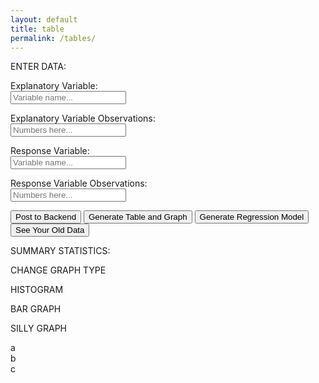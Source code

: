 ```yaml
---
layout: default
title: table
permalink: /tables/
---
```



<html>
<head>
    <title>Two Quantitative Variables</title>
    <script src="https://cdn.plot.ly/plotly-latest.min.js"></script>
    <script src="https://unpkg.com/regression"></script> 
    <style>
    </style>
</head>
<body>
<div class="div0">
    <div class="div1">
        <div class="variables">
            <p class="bigboyheader">ENTER DATA:</p>
            <p> <label class="insert"> Explanatory Variable: <br> <input id="explanatoryName" placeholder="Variable name..."></label> </p>
            <p> <label class="insert"> Explanatory Variable Observations: <br> <input id="explanatory" placeholder="Numbers here..."></label> </p>
            <p> <label class="insert"> Response Variable: <br> <input id="responseName" placeholder="Variable name..."></label> </p>
            <p> <label class="insert"> Response Variable Observations: <br> <input id="response" placeholder="Numbers here..."></label> </p>
            <button onclick="postApi()">Post to Backend</button>
            <button onclick="generateTableAndGraph()">Generate Table and Graph</button>
            <button onclick="generateRegression()">Generate Regression Model</button> <!-- its only going to log in console for now i'll fix it later -->
            <button onclick="getUserData()">See Your Old Data</button>
        </div>
        <div id="table" class="tablee">
            <p class="bigboyheader">SUMMARY STATISTICS:</p>
        </div>
    </div>
    <div class="div2">
        <div class="several">
            <div class="subnav">
                <div class="subnavbtn">CHANGE GRAPH TYPE</div>
                <div class="subnav-content">
                    <p>HISTOGRAM</p>
                    <p>BAR GRAPH</p>
                    <p>SILLY GRAPH</p>
                </div>
            </div>
            <div>a</div>
            <div>b</div>
            <div>c</div>
        </div>
        <div id="scatter-plot" class="graph"></div>
        <div id="userData"></div>
    </div>
</div>

<script>
function generateTableAndGraph() {
    var explanatoryName = document.getElementById('explanatoryName').value;
    var explanatory = document.getElementById('explanatory').value.split(',');
    var responseName = document.getElementById('responseName').value;
    var response = document.getElementById('response').value.split(',');

    // the table
    var table = '<table><tr><th>' + explanatoryName + '</th><th>' + responseName + '</th></tr>';
    for (var i = 0; i < Math.max(explanatory.length, response.length); i++) {
        table += '<tr><td>' + (explanatory[i] || '') + '</td><td>' + (response[i] || '') + '</td></tr>';
    }
    table += '</table>';
    document.getElementById('table').innerHTML += table;
    
    // the scatter plot
    var data = [{
        x: explanatory,
        y: response,
        mode: 'markers',
        type: 'scatter'
    }];

    var layout = {
        title: 'Scatter Plot',
        xaxis: {title: explanatoryName},
        yaxis: {title: responseName},
        autosize: false,
        width: 800,
        height: 600,
    };

    Plotly.newPlot('scatter-plot', data, layout);

}

function generateRegression() {
    var explanatory = document.getElementById('explanatory').value.split(',');
    var response = document.getElementById('response').value.split(',');

    // regression analysis
    var data = [];
    for (var i = 0; i < Math.max(explanatory.length, response.length); i++) {
        data.push([parseFloat(explanatory[i] || 0), parseFloat(response[i] || 0)]);
    }

    // regression analysis
    var result = regression.linear(data);

    // regression equation to the console
    console.log('Regression equation: y = ' + result.equation[0] + 'x + ' + result.equation[1]);
}

function postApi(){
    if(window.location.href.includes("127.0.0.1")){
        var url = 'http://localhost:8911/api/stats/newTwoQuantitative';
    }
    else {
        var url = 'https://jcc.stu.nighthawkcodingsociety.com/api/stats/newTwoQuantitative'; 
    }

    var explanatoryName = document.getElementById('explanatoryName').value;
    var explanatory = document.getElementById('explanatory').value.split(',');
    var responseName = document.getElementById('responseName').value;
    var response = document.getElementById('response').value.split(',');

    const twoQuantitativeRequest = {
        explanatory: explanatory, 
        response: response,
        explanatoryName: explanatoryName,
        responseName: responseName
    };

    fetch(url, {
        method: 'POST',
        credentials: 'include',
        headers: {
            'Content-Type': 'application/json',
        },
        body: JSON.stringify(twoQuantitativeRequest)
    })
    .then(response => response.json())
    .then(data => console.log('Success:', data))
    .catch(error => {
        console.error('Error:', error);
        if (error instanceof SyntaxError) {
            console.error('There was a syntax error in the response, possibly not JSON:', error.message);
        } else {
            console.error('There was a network or other error:', error.message);
        }
    });
}

async function newData(data) {
    try {
        // Fetch quantitative data
        var responseData = await getQuantitative(data["responseID"]);
        var explanatoryData = await getQuantitative(data["explanatoryID"]);

        // Create explanatory element
        var explanatoryElement = document.createElement('p');
        explanatoryElement.id =  data["explanatoryID"];
        explanatoryElement.innerHTML = explanatoryData["name"] + " " + explanatoryData["data"];

        // Create response element
        var responseElement = document.createElement('p');
        responseElement.id = data["responseID"];
        responseElement.innerHTML = responseData["name"] + " " + responseData["data"];

        // Create button element
        var button = document.createElement('button');
        button.id = data["id"];
        button.textContent = 'See This Data';
        button.onclick = function() {
            document.getElementById('explanatoryName').value = explanatoryData["name"];
            document.getElementById('explanatory').value = explanatoryData["data"];
            document.getElementById('responseName').value = responseData["name"];
            doocument.getElementById('response').value = responseData["data"];
        };

        // Create a line break element
        var lineBreak = document.createElement('br');

        // Create a container div
        var individualInput = document.createElement('div');

        // Append elements to the container div
        individualInput.appendChild(explanatoryElement);
        individualInput.appendChild(responseElement);
        individualInput.appendChild(button);
        individualInput.appendChild(lineBreak);

        // Append the container div to the main container
        var container = document.getElementById('userData');
        container.appendChild(individualInput);
    } catch (error) {
        console.error('Error:', error);
    }
}

async function getUserData() {
    try {
        const data = await fetchApi();

        // Use a for...of loop to handle async/await properly
        for (const item of data) {
            await newData(item);
        }

        // Fetch and log data for the first item as an example
        const response = await getQuantitative(data[0]["responseID"]);
        const explanatory = await getQuantitative(data[0]["explanatoryID"]);

        console.log(response);
        console.log(explanatory);
    } catch (error) {
        console.error('Error:', error);
    }
}

async function fetchApi() {
    let url;
    if (window.location.href.includes("127.0.0.1")) {
        url = 'http://localhost:8911/api/person/twoQuantitatives';
    } else {
        url = 'https://jcc.stu.nighthawkcodingsociety.com/api/person/twoQuantitatives';
    }

    try {
        const response = await fetch(url, {
            method: 'GET',
            credentials: 'include',
            headers: {
                'Content-Type': 'application/json',
            },
        });
        if (!response.ok) {
            throw new Error(`HTTP error! status: ${response.status}`);
        }
        const data = await response.json();
        console.log('Success:', data);
        return data;
    } catch (error) {
        console.error('Error:', error);
        if (error instanceof SyntaxError) {
            console.error('There was a syntax error in the response, possibly not JSON:', error.message);
        } else {
            console.error('There was a network or other error:', error.message);
        }
        throw error;
    }
}

async function getQuantitative(id) {
    let url;
    if (window.location.href.includes("127.0.0.1")) {
        url = `http://localhost:8911/api/stats/getQuantitative${id}`;
    } else {
        url = `https://jcc.stu.nighthawkcodingsociety.com/api/stats/getQuantitative${id}`;
    }

    try {
        const response = await fetch(url, {
            method: 'GET',
            credentials: 'include',
            headers: {
                'Content-Type': 'application/json',
            },
        });
        if (!response.ok) {
            throw new Error(`HTTP error! status: ${response.status}`);
        }
        const data = await response.json();
        console.log('Success:', data);
        return data;
    } catch (error) {
        console.error('Error:', error);
        if (error instanceof SyntaxError) {
            console.error('There was a syntax error in the response, possibly not JSON:', error.message);
        } else {
            console.error('There was a network or other error:', error.message);
        }
        throw error;
    }
}

</script>
</body>
</html>

